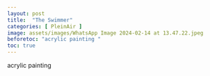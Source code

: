 ```yaml
---
layout: post
title:  "The Swimmer"
categories: [ PleinAir ]
image: assets/images/WhatsApp Image 2024-02-14 at 13.47.22.jpeg
beforetoc: "acrylic painting "
toc: true
---
```


acrylic painting 
